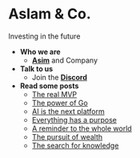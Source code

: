 # Aslam & Co.

Investing in the future

- **Who we are**
  * [**Asim**](https://github.com/asim) and Company
- **Talk to us**
  * Join the [**Discord**](https://discord.gg/FjrMrxNehR)
- **Read some posts**
  * [The real MVP](https://aslam.com/mvp)
  * [The power of Go](https://aslam.com/go)
  * [AI is the next platform](https://aslam.com/ai)
  * [Everything has a purpose](https://aslam.com/purpose)
  * [A reminder to the whole world](https://aslam.com/reminder)
  * [The pursuit of wealth](https://aslam.com/wealth)
  * [The search for knowledge](https://aslam.com/knowledge)
